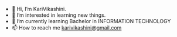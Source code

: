 - 👋 Hi, I’m KariVikashini.
- 👀 I’m interested in learning new things.
- 🌱 I’m currently learning Bachelor in INFORMATION TECHNOLOGY
- 📫 How to reach me karivikashini@gmail.com


<!---
KariVikashini/KariVikashini is a ✨ special ✨ repository because its `README.md` (this file) appears on your GitHub profile.
You can click the Preview link to take a look at your changes.
--->
